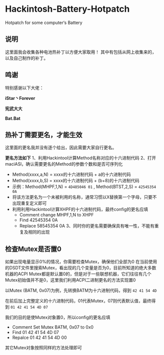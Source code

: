 # Hackintosh-Battery-Hotpatch
Hotpatch for some computer‘s Battery
## 说明

这里面我会收集各种电池热补丁以方便大家取用！
其中有包括从网上收集来的，以及自己制作的补丁。

## 鸣谢

特别感谢以下大佬：

**iStar丶Forever**

**宪武大大**

**Bat.Bat**

## 热补丁需要更名，才能生效
这里面的更名我并没有逐个给出，因此需要大家自行更名。

**更名方法如下**
1、利用Hackintool计算Method名称对应的十六进制代码
2、打开maciASl，确认需要更名的Method的参数个数和是否可序列化

- Method(xxxx,a,N) = xxxx的十六进制代码 + a的十六进制代码
- Method(xxxx,b,S) = xxxx的十六进制代码 + (b+8)的十六进制代码
- 示例：Method(MHPF,1,N) = `4D485046 01` , Method(BTST,2,S) = `42545354 0A`
- 将该方法更名为一个未被利用的名称，通常习惯以X替换第一个字母，只要不出现重复定义即可
- 利用利用Hackintool计算XHPF的十六进制代码，最终config的更名应填
  - Comment     change MHPF,1,N to XHPF
  - Find        42545354 0A
  - Replace     58545354 0A
3、同时你的更名需要确保具有唯一性，不能有重复及相同的出现

## 检查Mutex是否置0
如果出现电量显示0%的情况，你需要检查Mutex，确保他们全部为0
在当前使用的DSDT文件里搜索Mutex，看出现的几个变量是否为0，目前所知道的绝大多数机器的ACPI Mutex都是默认置0的，但是对于一些联想机器，它们往往有几个Mutex初始值并不是0，这里我们利用ACPI二进制更名的方法实现置0

以Mutex (BATM, 0x07)为例，先转换BATM为十六进制代码，得到 `42 41 54 4D`

在前后加上完整定义的十六进制代码，01代表Mutex，07则代表默认值，最终得到 `01 42 41 54 4D 07`

我们的目的是使Mutex对象置0，所以config的更名应填 

- Comment  Set Mutex BATM, 0x07 to 0x0
- Find     01 42 41 54 4D 07
- Repalce  01 42 41 54 4D 00

其它Mutex对象按照同样的方法处理即可
